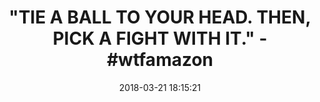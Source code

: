 ---
title: '"TIE A BALL TO YOUR HEAD. THEN, PICK A FIGHT WITH IT." - #wtfamazon'
name: >-
  Boxing Reflex Ball Fight Ball with Adjustable Headband for Reflex Speed
  Training Boxing Punch Exercise Training to Improve Reactions and Speed, Boxing
  Gym Equipment for Both Training and Fitness
date: '2018-03-21 18:15:21'
buy_now: >-
  https://www.amazon.com/Adjustable-Headband-Training-Reactions-Equipment/dp/B077SRHLMS?SubscriptionId=AKIAIA5RBQIWQVTCUEUQ&tag=coldcutdeals-20&linkCode=xm2&camp=2025&creative=165953&creativeASIN=B077SRHLMS
description_markdown: >+
  Boxing Reflex Ball Fight Ball with Adjustable Headband for Reflex Speed
  Training Boxing Punch Exercise Training to Improve Reactions and Speed, Boxing
  Gym Equipment for Both Training and Fitness

    - 【Suitable for all people】: Man or woman, teenager or child... Boxers like Vasyl Lomachenko and Anthony Joshua are Training with this Reflex Fight Ball. It's also an interesting game release the pressure from this moment.

    - 【Improve Your Reaction Skill】: Improve reaction speed and hand eye coordination, Accuracy and speed punch

    - 【Good for Your Health】: Boxing this reflex ball is a good alternative for a gym. It will influence all muscle groups, really burn out your arms, chest, shoulders and upper back, perfect for calorie burning and conditioning

    - 【Lightweight and Portable】: You can take this Reflex Fight Ball with you anywhere. Will perfectly fit into your pocket and backpack. Very convenient for transportation.

    - 【Suitable for combat and fighting Sports】: Boxing, MMA, Combat, Mixed Martial Arts MMA, Kickboxing, Muay Thai, Taekwondo, Lethwei, Burmese, etc

tweet_id_str: '976522664935292928'
price: $9.99
you_save: ''
asin: B077SRHLMS
image: 'https://images-na.ssl-images-amazon.com/images/I/41WOgaJgVjL.jpg'

---